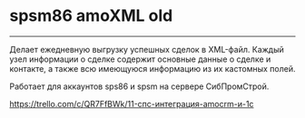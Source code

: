 # spsm86 amoXML old
--- 
Делает ежедневную выгрузку успешных сделок в XML-файл. Каждый узел информации о сделке содержит основные данные о сделке и контакте, а также всю имеющуюся информацию из их кастомных полей.

Работает для аккаунтов sps86 и spsm на сервере СибПромСтрой.

https://trello.com/c/QR7FfBWk/11-спс-интеграция-amocrm-и-1с